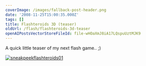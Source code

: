 ```yaml
---
coverImage: /images/fallback-post-header.png
date: '2008-11-25T15:00:35.000Z'
tags: []
title: Flashteroids 3D (teaser)
oldUrl: /flash/flashteroids-3d-teaser
openAIPostsVectorStoreFileId: file-wHOaXmJ8iA17LQspuUztMJK9
---
```


A quick little teaser of my next flash game.. ;)

<!-- more -->

[![](/wp-content/uploads/2008/11/sneakpeekflashteroids01.png "sneakpeekflashteroids01")](/wp-content/uploads/2008/11/sneakpeekflashteroids01.png)
